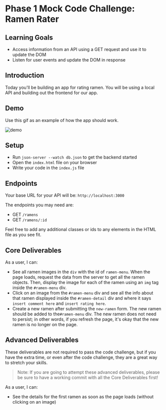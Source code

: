 # Phase 1 Mock Code Challenge: Ramen Rater

## Learning Goals

- Access information from an API using a GET request and use it to update the
  DOM
- Listen for user events and update the DOM in response

## Introduction

Today you'll be building an app for rating ramen. You will be using a local API
and building out the frontend for our app.

## Demo

Use this gif as an example of how the app should work.

![demo](https://curriculum-content.s3.amazonaws.com/phase-1/phase-1-mock-cc-ramen-rater/demo-gif.gif)

## Setup

- Run `json-server --watch db.json` to get the backend started
- Open the `index.html` file on your browser
- Write your code in the `index.js` file

## Endpoints

Your base URL for your API will be: `http://localhost:3000`

The endpoints you may need are:

- GET `/ramens`
- GET `/ramens/:id`

Feel free to add any additional classes or ids to any elements in the HTML file
as you see fit.

## Core Deliverables

As a user, I can:

- See all ramen images in the `div` with the id of `ramen-menu`. When the page
  loads, request the data from the server to get all the ramen objects. Then,
  display the image for each of the ramen using an `img` tag inside the
  `#ramen-menu` div.
- Click on an image from the `#ramen-menu` div and see all the info about that
  ramen displayed inside the `#ramen-detail` div and where it says
  `insert comment here` and `insert rating here`.
- Create a new ramen after submitting the `new-ramen` form. The new ramen should
  be added to the`#ramen-menu` div. The new ramen does not need to persist; in
  other words, if you refresh the page, it's okay that the new ramen is no
  longer on the page.

## Advanced Deliverables

These deliverables are not required to pass the code challenge, but if you have
the extra time, or even after the code challenge, they are a great way to
stretch your skills.

> Note: If you are going to attempt these advanced deliverables, please be sure
> to have a working commit with all the Core Deliverables first!

As a user, I can:

- See the details for the first ramen as soon as the page loads (without
  clicking on an image)
